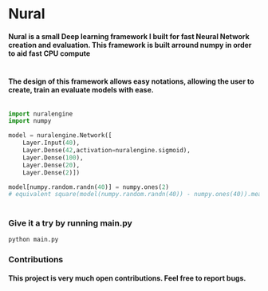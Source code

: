 # Nural

#### Nural is a small Deep learning framework I built for fast Neural Network creation and evaluation. This framework is built arround numpy in order to aid fast CPU compute

#

#### The design of this framework allows easy notations, allowing the user to create, train an evaluate models with ease.

```python

import nuralengine
import numpy

model = nuralengine.Network([
    Layer.Input(40),
    Layer.Dense(42,activation=nuralengine.sigmoid),
    Layer.Dense(100),
    Layer.Dense(20),
    Layer.Dense(2)])

model[numpy.random.randn(40)] = numpy.ones(2)
# equivalent square(model(numpy.random.randn(40)) - numpy.ones(40)).mean().backward().step()

```

###


#

### Give it a try by running main.py

```
python main.py

```



### Contributions

#### This project is very much open contributions. Feel free to report bugs.

#
